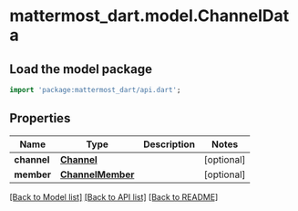 # mattermost_dart.model.ChannelData

## Load the model package
```dart
import 'package:mattermost_dart/api.dart';
```

## Properties
Name | Type | Description | Notes
------------ | ------------- | ------------- | -------------
**channel** | [**Channel**](Channel.md) |  | [optional] 
**member** | [**ChannelMember**](ChannelMember.md) |  | [optional] 

[[Back to Model list]](../README.md#documentation-for-models) [[Back to API list]](../README.md#documentation-for-api-endpoints) [[Back to README]](../README.md)


